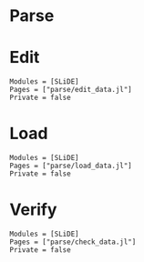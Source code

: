 # Parse

# Edit
```@autodocs
Modules = [SLiDE]
Pages = ["parse/edit_data.jl"]
Private = false
```

# Load
```@autodocs
Modules = [SLiDE]
Pages = ["parse/load_data.jl"]
Private = false
```

# Verify
```@autodocs
Modules = [SLiDE]
Pages = ["parse/check_data.jl"]
Private = false
```
